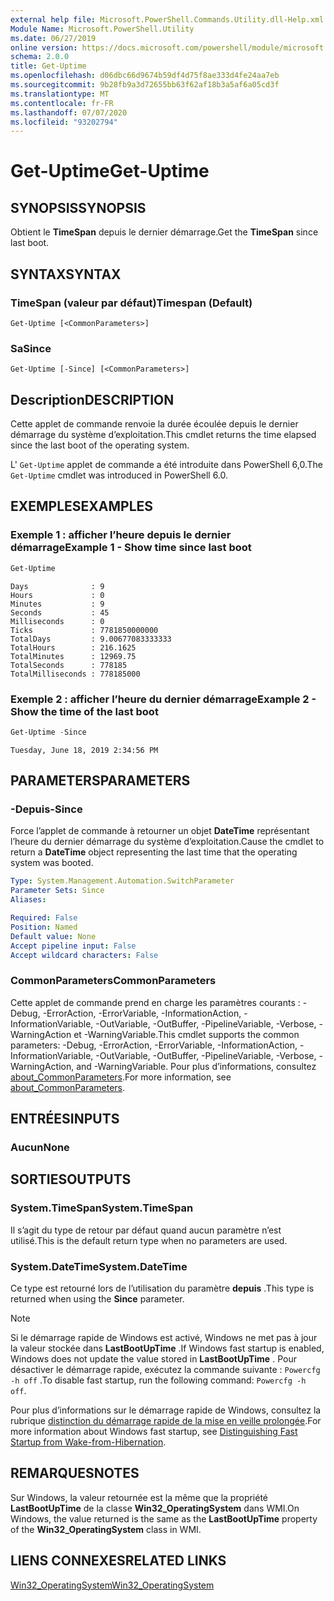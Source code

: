 ```yaml
---
external help file: Microsoft.PowerShell.Commands.Utility.dll-Help.xml
Module Name: Microsoft.PowerShell.Utility
ms.date: 06/27/2019
online version: https://docs.microsoft.com/powershell/module/microsoft.powershell.utility/get-uptime?view=powershell-7.1&WT.mc_id=ps-gethelp
schema: 2.0.0
title: Get-Uptime
ms.openlocfilehash: d06dbc66d9674b59df4d75f8ae333d4fe24aa7eb
ms.sourcegitcommit: 9b28fb9a3d72655bb63f62af18b3a5af6a05cd3f
ms.translationtype: MT
ms.contentlocale: fr-FR
ms.lasthandoff: 07/07/2020
ms.locfileid: "93202794"
---
```

# <span data-ttu-id="2e34d-102">Get-Uptime</span><span class="sxs-lookup"><span data-stu-id="2e34d-102">Get-Uptime</span></span>

## <span data-ttu-id="2e34d-103">SYNOPSIS</span><span class="sxs-lookup"><span data-stu-id="2e34d-103">SYNOPSIS</span></span>
<span data-ttu-id="2e34d-104">Obtient le **TimeSpan** depuis le dernier démarrage.</span><span class="sxs-lookup"><span data-stu-id="2e34d-104">Get the **TimeSpan** since last boot.</span></span>

## <span data-ttu-id="2e34d-105">SYNTAX</span><span class="sxs-lookup"><span data-stu-id="2e34d-105">SYNTAX</span></span>

### <span data-ttu-id="2e34d-106">TimeSpan (valeur par défaut)</span><span class="sxs-lookup"><span data-stu-id="2e34d-106">Timespan (Default)</span></span>

```
Get-Uptime [<CommonParameters>]
```

### <span data-ttu-id="2e34d-107">Sa</span><span class="sxs-lookup"><span data-stu-id="2e34d-107">Since</span></span>

```
Get-Uptime [-Since] [<CommonParameters>]
```

## <span data-ttu-id="2e34d-108">Description</span><span class="sxs-lookup"><span data-stu-id="2e34d-108">DESCRIPTION</span></span>

<span data-ttu-id="2e34d-109">Cette applet de commande renvoie la durée écoulée depuis le dernier démarrage du système d’exploitation.</span><span class="sxs-lookup"><span data-stu-id="2e34d-109">This cmdlet returns the time elapsed since the last boot of the operating system.</span></span>

<span data-ttu-id="2e34d-110">L' `Get-Uptime` applet de commande a été introduite dans PowerShell 6,0.</span><span class="sxs-lookup"><span data-stu-id="2e34d-110">The `Get-Uptime` cmdlet was introduced in PowerShell 6.0.</span></span>

## <span data-ttu-id="2e34d-111">EXEMPLES</span><span class="sxs-lookup"><span data-stu-id="2e34d-111">EXAMPLES</span></span>

### <span data-ttu-id="2e34d-112">Exemple 1 : afficher l’heure depuis le dernier démarrage</span><span class="sxs-lookup"><span data-stu-id="2e34d-112">Example 1 - Show time since last boot</span></span>

```powershell
Get-Uptime
```

```Output
Days              : 9
Hours             : 0
Minutes           : 9
Seconds           : 45
Milliseconds      : 0
Ticks             : 7781850000000
TotalDays         : 9.00677083333333
TotalHours        : 216.1625
TotalMinutes      : 12969.75
TotalSeconds      : 778185
TotalMilliseconds : 778185000
```

### <span data-ttu-id="2e34d-113">Exemple 2 : afficher l’heure du dernier démarrage</span><span class="sxs-lookup"><span data-stu-id="2e34d-113">Example 2 - Show the time of the last boot</span></span>

```powershell
Get-Uptime -Since
```

```Output
Tuesday, June 18, 2019 2:34:56 PM
```

## <span data-ttu-id="2e34d-114">PARAMETERS</span><span class="sxs-lookup"><span data-stu-id="2e34d-114">PARAMETERS</span></span>

### <span data-ttu-id="2e34d-115">-Depuis</span><span class="sxs-lookup"><span data-stu-id="2e34d-115">-Since</span></span>

<span data-ttu-id="2e34d-116">Force l’applet de commande à retourner un objet **DateTime** représentant l’heure du dernier démarrage du système d’exploitation.</span><span class="sxs-lookup"><span data-stu-id="2e34d-116">Cause the cmdlet to return a **DateTime** object representing the last time that the operating system was booted.</span></span>

```yaml
Type: System.Management.Automation.SwitchParameter
Parameter Sets: Since
Aliases:

Required: False
Position: Named
Default value: None
Accept pipeline input: False
Accept wildcard characters: False
```

### <span data-ttu-id="2e34d-117">CommonParameters</span><span class="sxs-lookup"><span data-stu-id="2e34d-117">CommonParameters</span></span>

<span data-ttu-id="2e34d-118">Cette applet de commande prend en charge les paramètres courants : -Debug, -ErrorAction, -ErrorVariable, -InformationAction, -InformationVariable, -OutVariable, -OutBuffer, -PipelineVariable, -Verbose, -WarningAction et -WarningVariable.</span><span class="sxs-lookup"><span data-stu-id="2e34d-118">This cmdlet supports the common parameters: -Debug, -ErrorAction, -ErrorVariable, -InformationAction, -InformationVariable, -OutVariable, -OutBuffer, -PipelineVariable, -Verbose, -WarningAction, and -WarningVariable.</span></span> <span data-ttu-id="2e34d-119">Pour plus d’informations, consultez [about_CommonParameters](https://go.microsoft.com/fwlink/?LinkID=113216).</span><span class="sxs-lookup"><span data-stu-id="2e34d-119">For more information, see [about_CommonParameters](https://go.microsoft.com/fwlink/?LinkID=113216).</span></span>

## <span data-ttu-id="2e34d-120">ENTRÉES</span><span class="sxs-lookup"><span data-stu-id="2e34d-120">INPUTS</span></span>

### <span data-ttu-id="2e34d-121">Aucun</span><span class="sxs-lookup"><span data-stu-id="2e34d-121">None</span></span>

## <span data-ttu-id="2e34d-122">SORTIES</span><span class="sxs-lookup"><span data-stu-id="2e34d-122">OUTPUTS</span></span>

### <span data-ttu-id="2e34d-123">System.TimeSpan</span><span class="sxs-lookup"><span data-stu-id="2e34d-123">System.TimeSpan</span></span>

<span data-ttu-id="2e34d-124">Il s’agit du type de retour par défaut quand aucun paramètre n’est utilisé.</span><span class="sxs-lookup"><span data-stu-id="2e34d-124">This is the default return type when no parameters are used.</span></span>

### <span data-ttu-id="2e34d-125">System.DateTime</span><span class="sxs-lookup"><span data-stu-id="2e34d-125">System.DateTime</span></span>

<span data-ttu-id="2e34d-126">Ce type est retourné lors de l’utilisation du paramètre **depuis** .</span><span class="sxs-lookup"><span data-stu-id="2e34d-126">This type is returned when using the **Since** parameter.</span></span>

> [!NOTE]
> <span data-ttu-id="2e34d-127">Si le démarrage rapide de Windows est activé, Windows ne met pas à jour la valeur stockée dans **LastBootUpTime** .</span><span class="sxs-lookup"><span data-stu-id="2e34d-127">If Windows fast startup is enabled, Windows does not update the value stored in **LastBootUpTime** .</span></span> <span data-ttu-id="2e34d-128">Pour désactiver le démarrage rapide, exécutez la commande suivante : `Powercfg -h off` .</span><span class="sxs-lookup"><span data-stu-id="2e34d-128">To disable fast startup, run the following command: `Powercfg -h off`.</span></span>
>
> <span data-ttu-id="2e34d-129">Pour plus d’informations sur le démarrage rapide de Windows, consultez la rubrique [distinction du démarrage rapide de la mise en veille prolongée](/windows-hardware/drivers/kernel/distinguishing-fast-startup-from-wake-from-hibernation).</span><span class="sxs-lookup"><span data-stu-id="2e34d-129">For more information about Windows fast startup, see [Distinguishing Fast Startup from Wake-from-Hibernation](/windows-hardware/drivers/kernel/distinguishing-fast-startup-from-wake-from-hibernation).</span></span>

## <span data-ttu-id="2e34d-130">REMARQUES</span><span class="sxs-lookup"><span data-stu-id="2e34d-130">NOTES</span></span>

<span data-ttu-id="2e34d-131">Sur Windows, la valeur retournée est la même que la propriété **LastBootUpTime** de la classe **Win32_OperatingSystem** dans WMI.</span><span class="sxs-lookup"><span data-stu-id="2e34d-131">On Windows, the value returned is the same as the **LastBootUpTime** property of the **Win32_OperatingSystem** class in WMI.</span></span>

## <span data-ttu-id="2e34d-132">LIENS CONNEXES</span><span class="sxs-lookup"><span data-stu-id="2e34d-132">RELATED LINKS</span></span>

[<span data-ttu-id="2e34d-133">Win32_OperatingSystem</span><span class="sxs-lookup"><span data-stu-id="2e34d-133">Win32_OperatingSystem</span></span>](/windows/win32/cimwin32prov/win32-operatingsystem#properties)

